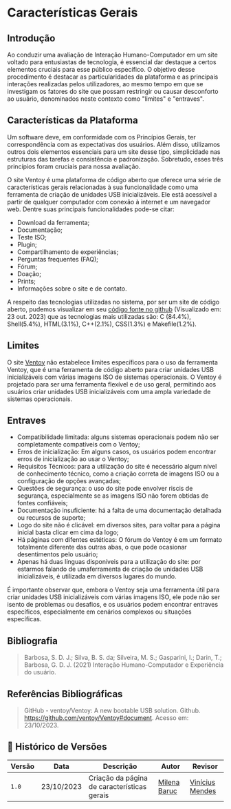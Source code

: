 # Características Gerais

## Introdução

Ao conduzir uma avaliação de Interação Humano-Computador em um site voltado para entusiastas de tecnologia, é essencial dar destaque a certos elementos cruciais para esse público específico. O objetivo desse procedimento é destacar as particularidades da plataforma e as principais interações realizadas pelos utilizadores, ao mesmo tempo em que se investigam os fatores do site que possam restringir ou causar desconforto ao usuário, denominados neste contexto como "limites" e "entraves".

## Características da Plataforma

Um software deve, em conformidade com os Princípios Gerais, ter correspondência com as expectativas dos usuários. Além disso, utilizamos outros dois elementos essenciais para um site desse tipo, simplicidade nas estruturas das tarefas e consistência e padronização. Sobretudo, esses três princípios foram cruciais para nossa avaliação.

O site Ventoy é uma plataforma de código aberto que oferece uma série de características gerais relacionadas à sua funcionalidade como uma ferramenta de criação de unidades USB inicializáveis. Ele está acessível a partir de qualquer computador com conexão à internet e um navegador web. Dentre suas principais funcionalidades pode-se citar:

- Download da ferramenta;
- Documentação;
- Teste ISO;
- Plugin;
- Compartilhamento de experiências;
- Perguntas frequentes (FAQ);
- Fórum;
- Doação;
- Prints;
- Informações sobre o site e de contato.

A respeito das tecnologias utilizadas no sistema, por ser um site de código aberto, pudemos visualizar em seu [código fonte no github](https://github.com/ventoy/Ventoy) (Visualizado em: 23 out. 2023) que as tecnologias mais utilizadas são: C (84.4%), Shell(5.4%), HTML(3.1%), C++(2.1%), CSS(1.3%) e Makefile(1.2%). 

## Limites

O site [Ventoy](https://www.ventoy.net/en/index.html) não estabelece limites específicos para o uso da ferramenta Ventoy, que é uma ferramenta de código aberto para criar unidades USB inicializáveis com várias imagens ISO de sistemas operacionais. O Ventoy é projetado para ser uma ferramenta flexível e de uso geral, permitindo aos usuários criar unidades USB inicializáveis com uma ampla variedade de sistemas operacionais.

## Entraves

- Compatibilidade limitada: alguns sistemas operacionais podem não ser completamente compatíveis com o Ventoy;
- Erros de inicialização: Em alguns casos, os usuários podem encontrar erros de inicialização ao usar o Ventoy;
- Requisitos Técnicos: para a utilização do site é necessário algum nível de conhecimento técnico, como a criação correta de imagens ISO ou a configuração de opções avançadas; 
- Questões de segurança: o uso do site pode envolver riscis de segurança, especialmente se as imagens ISO não forem obtidas de fontes confiáveis;
- Documentação insuficiente: há a falta de uma documentação detalhada ou recursos de suporte;
- Logo do site não é clicável: em diversos sites, para voltar para a página inicial basta clicar em cima da logo;
- Há páginas com difentes estéticas: O fórum do Ventoy é em um formato totalmente diferente das outras abas, o que pode ocasionar desentimentos pelo usuário;
- Apenas há duas línguas disponíveis para a utilização do site: por estarmos falando de umaferramenta de criação de unidades USB inicializáveis, é utilizada em diversos lugares do mundo.

É importante observar que, embora o Ventoy seja uma ferramenta útil para criar unidades USB inicializáveis com várias imagens ISO, ele pode não ser isento de problemas ou desafios, e os usuários podem encontrar entraves específicos, especialmente em cenários complexos ou situações específicas. 

## Bibliografia

> Barbosa, S. D. J.; Silva, B. S. da; Silveira, M. S.; Gasparini, I.; Darin, T.; Barbosa, G. D. J. (2021) Interação Humano-Computador e Experiência do usuário. <br/>

## Referências Bibliográficas

> GitHub - ventoy/Ventoy: A new bootable USB solution. Github. https://github.com/ventoy/Ventoy#document. Acesso em: 23/10/2023. <br/>

## 📑 Histórico de Versões
| **Versão**   |   **Data**   | **Descrição** | **Autor** | **Revisor** |
|--------|---------|-----------|--------|---------|
|`1.0`| 23/10/2023 | Criação da página de características gerais | [Milena Baruc](https://github.com/MilenaBaruc)| [Vinícius Mendes](https://github.com/yabamiah)|